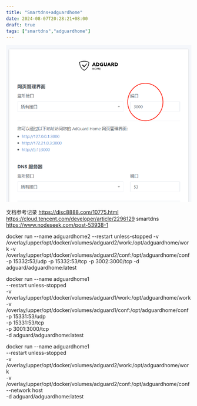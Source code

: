 ```yaml
---
title: "Smartdns+adguardhome"
date: 2024-08-07T20:28:21+08:00
draft: true
tags: ["smartdns","adguardhome"]
---
```


![img.png](img.png)

文档参考记录
https://disc8888.com/10775.html
https://cloud.tencent.com/developer/article/2296129
smartdns
https://www.nodeseek.com/post-53938-1


docker run --name adguardhome2 --restart unless-stopped -v /overlay/upper/opt/docker/volumes/adguard2/work:/opt/adguardhome/work -v /overlay/upper/opt/docker/volumes/adguard2/conf:/opt/adguardhome/conf -p 15332:53/udp -p 15332:53/tcp -p 3002:3000/tcp -d adguard/adguardhome:latest


docker run --name adguardhome1 \
--restart unless-stopped \
-v /overlay/upper/opt/docker/volumes/adguard1/work:/opt/adguardhome/work \
-v /overlay/upper/opt/docker/volumes/adguard1/conf:/opt/adguardhome/conf \
-p 15331:53/udp \
-p 15331:53/tcp \
-p 3001:3000/tcp \
-d adguard/adguardhome:latest


docker run --name adguardhome1 \
--restart unless-stopped \
-v /overlay/upper/opt/docker/volumes/adguard2/work:/opt/adguardhome/work \
-v /overlay/upper/opt/docker/volumes/adguard2/conf:/opt/adguardhome/conf \
--network host \
-d adguard/adguardhome:latest
